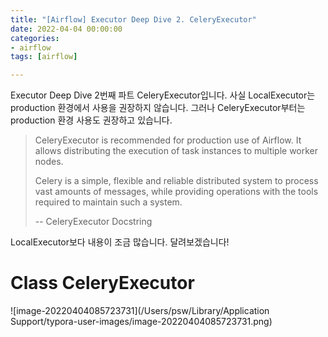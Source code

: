 ```yaml
---
title: "[Airflow] Executor Deep Dive 2. CeleryExecutor"
date: 2022-04-04 00:00:00
categories:
- airflow
tags: [airflow]

---
```




Executor Deep Dive 2번째 파트 CeleryExecutor입니다. 사실 LocalExecutor는 production 환경에서 사용을 권장하지 않습니다. 그러나 CeleryExecutor부터는 production 환경 사용도 권장하고 있습니다.

> CeleryExecutor is recommended for production use of Airflow. It allows
> distributing the execution of task instances to multiple worker nodes. 
>
> Celery is a simple, flexible and reliable distributed system to process
> vast amounts of messages, while providing operations with the tools
> required to maintain such a system.
>
> -- CeleryExecutor Docstring



LocalExecutor보다 내용이 조금 많습니다. 달려보겠습니다!



# Class CeleryExecutor

![image-20220404085723731](/Users/psw/Library/Application Support/typora-user-images/image-20220404085723731.png)



















